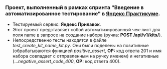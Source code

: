 ### Проект, выполненный в рамках спринта "Введение в автоматизированное тестирование" в [Яндекс Практикуме](https://practicum.yandex.ru/qa-engineer-plus/ "Курс «Инженер по тестированию расширенный»").
- Тестируемый сервис: **Яндекс Прилавок**.
- Этот проект представляет собой автоматизированный чек-лист для поля name в запросе на создание набора (ручка: **POST /api/v1/kits/**).
- Непосредственно тесты находятся в файле *test_create_kit_name_kit.py*. Они были поделены на позитивные (обрабатываются функцией *positive_assert*, **ОР:** код ответа 201 и имя набора совпадает с отправленным на ручку именем) и негативные (…*negative_assert_code_400*, **ОР:** код ответа 400).